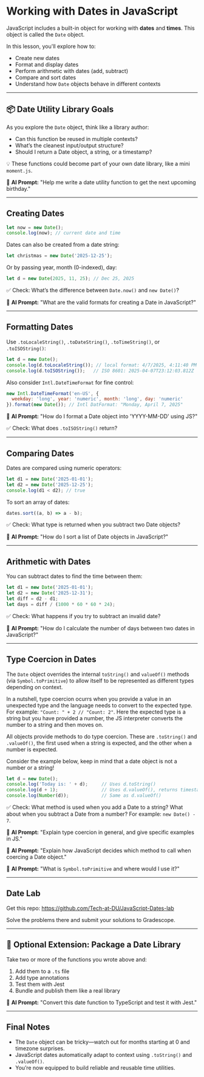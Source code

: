 # Working with Dates in JavaScript

JavaScript includes a built-in object for working with **dates** and **times**. This object is called the `Date` object.

In this lesson, you'll explore how to:
- Create new dates
- Format and display dates
- Perform arithmetic with dates (add, subtract)
- Compare and sort dates
- Understand how `Date` objects behave in different contexts

---

## 📦 Date Utility Library Goals
As you explore the `Date` object, think like a library author:
- Can this function be reused in multiple contexts?
- What’s the cleanest input/output structure?
- Should I return a Date object, a string, or a timestamp?

💡 These functions could become part of your own date library, like a mini `moment.js`.

🤖 **AI Prompt:** "Help me write a date utility function to get the next upcoming birthday."

---

## Creating Dates

```js
let now = new Date();
console.log(now); // current date and time
```

Dates can also be created from a date string:
```js
let christmas = new Date('2025-12-25');
```

Or by passing year, month (0-indexed), day:
```js
let d = new Date(2025, 11, 25); // Dec 25, 2025
```

✅ Check: What’s the difference between `Date.now()` and `new Date()`?

🤖 **AI Prompt:** "What are the valid formats for creating a Date in JavaScript?"

---

## Formatting Dates
Use `.toLocaleString()`, `.toDateString()`, `.toTimeString()`, or `.toISOString()`:

```js
let d = new Date();
console.log(d.toLocaleString()); // local format: 4/7/2025, 4:11:40 PM
console.log(d.toISOString());   // ISO 8601: 2025-04-07T23:12:03.812Z
```

Also consider `Intl.DateTimeFormat` for fine control:
```js
new Intl.DateTimeFormat('en-US', {
  weekday: 'long', year: 'numeric', month: 'long', day: 'numeric'
}).format(new Date()); // Intl DatFormat: "Monday, April 7, 2025"
```

🤖 **AI Prompt:** "How do I format a Date object into 'YYYY-MM-DD' using JS?"

✅ Check: What does `.toISOString()` return?

---

## Comparing Dates
Dates are compared using numeric operators:
```js
let d1 = new Date('2025-01-01');
let d2 = new Date('2025-12-25');
console.log(d1 < d2); // true
```

To sort an array of dates:
```js
dates.sort((a, b) => a - b);
```

✅ Check: What type is returned when you subtract two Date objects?

🤖 **AI Prompt:** "How do I sort a list of Date objects in JavaScript?"

---

## Arithmetic with Dates
You can subtract dates to find the time between them:
```js
let d1 = new Date('2025-01-01');
let d2 = new Date('2025-12-31');
let diff = d2 - d1;
let days = diff / (1000 * 60 * 60 * 24);
```

✅ Check: What happens if you try to subtract an invalid date?

🤖 **AI Prompt:** "How do I calculate the number of days between two dates in JavaScript?"

---

## Type Coercion in Dates
The `Date` object overrides the internal `toString()` and `valueOf()` methods (via `Symbol.toPrimitive`) to allow itself to be represented as different types depending on context.

In a nutshell, type coercion ocurrs when you provide a value in an unexpected type and the language needs to convert to the expected type. For example: `"Count: " + 2 // "Count: 2"`. Here the expected type is a string but you have provided a number, the JS interpreter converts the number to a string and then moves on. 

All objects provide methods to do type coercion. These are `.toString()` and `.valueOf()`, the first used when a string is expected, and the other when a number is expected. 

Consider the example below, keep in mind that a date object is not a number or a string! 

```js
let d = new Date();
console.log('Today is: ' + d);     // Uses d.toString()
console.log(d + 1);                // Uses d.valueOf(), returns timestamp
console.log(Number(d));            // Same as d.valueOf()
```

✅ Check: What method is used when you add a Date to a string? What about when you subtract a Date from a number? For example: `new Date() - 7`. 

🤖 **AI Prompt:** "Explain type coercion in general, and give specific examples in JS."

🤖 **AI Prompt:** "Explain how JavaScript decides which method to call when coercing a Date object."

🤖 **AI Prompt:** "What is `Symbol.toPrimitive` and where would I use it?"

---

## Date Lab

Get this repo: https://github.com/Tech-at-DU/JavaScript-Dates-lab

Solve the problems there and submit your solutions to Gradescope.

---

## 🧪 Optional Extension: Package a Date Library
Take two or more of the functions you wrote above and:
1. Add them to a `.ts` file
2. Add type annotations
3. Test them with Jest
4. Bundle and publish them like a real library

🤖 **AI Prompt:** "Convert this date function to TypeScript and test it with Jest."

---

## Final Notes
- The `Date` object can be tricky—watch out for months starting at 0 and timezone surprises.
- JavaScript dates automatically adapt to context using `.toString()` and `.valueOf()`.
- You’re now equipped to build reliable and reusable time utilities.
